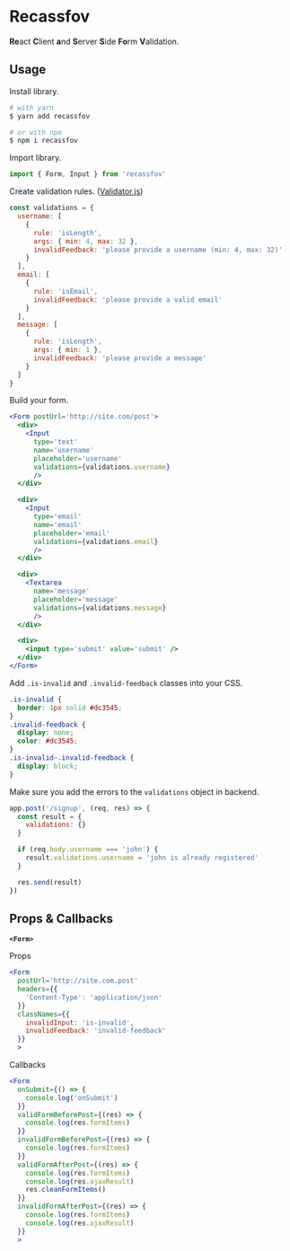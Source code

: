 # Recassfov

**Re**act **C**lient **a**nd **S**erver **S**ide **Fo**rm **V**alidation.

## Usage

Install library.

```sh
# with yarn
$ yarn add recassfov

# or with npm
$ npm i recassfov
```

Import library.

```jsx
import { Form, Input } from 'recassfov'
```

Create validation rules. ([Validator.js](https://github.com/chriso/validator.js#validators))

```jsx
const validations = {
  username: [
    {
      rule: 'isLength',
      args: { min: 4, max: 32 },
      invalidFeedback: 'please provide a username (min: 4, max: 32)'
    }
  ],
  email: [
    {
      rule: 'isEmail',
      invalidFeedback: 'please provide a valid email'
    }
  ],
  message: [
    {
      rule: 'isLength',
      args: { min: 1 },
      invalidFeedback: 'please provide a message'
    }
  ]
}
```

Build your form.

```jsx
<Form postUrl='http://site.com/post'>
  <div>
    <Input
      type='text'
      name='username'
      placeholder='username'
      validations={validations.username}
      />
  </div>

  <div>
    <Input
      type='email'
      name='email'
      placeholder='email'
      validations={validations.email}
      />
  </div>

  <div>
    <Textarea
      name='message'
      placeholder='message'
      validations={validations.message}
      />
  </div>

  <div>
    <input type='submit' value='submit' />
  </div>
</Form>
```

Add `.is-invalid` and `.invalid-feedback` classes into your CSS.

```css
.is-invalid {
  border: 1px solid #dc3545;
}
.invalid-feedback {
  display: none;
  color: #dc3545;
}
.is-invalid~.invalid-feedback {
  display: block;
}
```

Make sure you add the errors to the `validations` object in backend.

```js
app.post('/signup', (req, res) => {
  const result = {
    validations: {}
  }

  if (req.body.username === 'john') {
    result.validations.username = 'john is already registered'
  }

  res.send(result)
})
```

## Props & Callbacks

**`<Form>`**

Props

```jsx
<Form
  postUrl='http://site.com.post'
  headers={{
    'Content-Type': 'application/json'
  }}
  classNames={{
    invalidInput: 'is-invalid',
    invalidFeedback: 'invalid-feedback'
  }}
  >
```

Callbacks

```jsx
<Form
  onSubmit={() => {
    console.log('onSubmit')
  }}
  validFormBeforePost={(res) => {
    console.log(res.formItems)
  }}
  invalidFormBeforePost={(res) => {
    console.log(res.formItems)
  }}
  validFormAfterPost={(res) => {
    console.log(res.formItems)
    console.log(res.ajaxResult)
    res.cleanFormItems()
  }}
  invalidFormAfterPost={(res) => {
    console.log(res.formItems)
    console.log(res.ajaxResult)
  }}
  >
```
